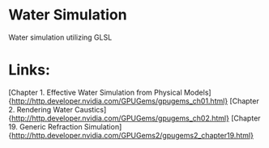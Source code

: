 # Water Simulation
Water simulation utilizing GLSL
# Links:
[Chapter 1. Effective Water Simulation from Physical Models] {http://http.developer.nvidia.com/GPUGems/gpugems_ch01.html}
[Chapter 2. Rendering Water Caustics] {http://http.developer.nvidia.com/GPUGems/gpugems_ch02.html}
[Chapter 19. Generic Refraction Simulation] {http://http.developer.nvidia.com/GPUGems2/gpugems2_chapter19.html}
